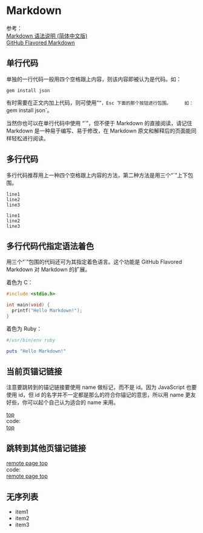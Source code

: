 <a name="top">Markdown</a>
==========================

参考：    
[Markdown 语法说明 (简体中文版)][1]    
[GitHub Flavored Markdown][2]

单行代码
--------

单独的一行代码一般用四个空格跟上内容，则该内容即被认为是代码。如：
    
    gem install json

有时需要在正文内加上代码，则可使用“`”，Esc 下面的那个按钮进行包围。    
如：`gem install json`。

当然你也可以在单行代码中使用 “`”，但不便于 Markdown 的直接阅读，请记住 Markdown 是一种易于编写、易于修改，在 Markdown 原文和解释后的页面能同样轻松进行阅读。

多行代码
--------

多行代码推荐用上一种四个空格跟上内容的方法，第二种方法是用三个“`”上下包围。

    line1
    line2
    line3

```
line1
line2
line3
```

多行代码代指定语法着色
----------------------

用三个“`”包围的代码还可为其指定着色语言。这个功能是 GitHub Flavored Markdown 对 
Markdown 的扩展。

着色为 C：
```C
#include <stdio.h>

int main(void) {
  printf("Hello Markdown!");
}
```

着色为 Ruby：
```Ruby
#/usr/bin/env ruby

puts "Hello Markdown!"
```

当前页锚记链接
--------------

注意要跳转到的锚记链接要使用 name 做标记，而不是 id。因为 JavaScript 也要使用 
id，但 id 的名字并不一定都是那么的符合你锚记的意思，所以用 name 更友好些，你可以起个自己认为适合的 name 来用。

[top](#top)    
code:    
    [top](#top)


跳转到其他页锚记链接
--------------------

[remote page top](https://github.com/Ju2ender/CommentLib/blob/master/snippets/Markdown.md#top)    
code:    
    [remote page top](https://github.com/Ju2ender/CommentLib/blob/master/snippets/Markdown.md#top)

无序列表
--------

- item1
- item2
- item3

[1]: http://wowubuntu.com/markdown/
[2]: https://help.github.com/articles/github-flavored-markdown

